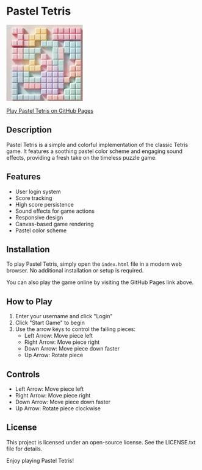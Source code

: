 # Pastel Tetris

<img src="screenshot.png" alt="Pastel Tetris Game" width="200"/>


[Play Pastel Tetris on GitHub Pages](https://raimonvibe.github.io/Tetris2.0/)

## Description
Pastel Tetris is a simple and colorful implementation of the classic Tetris game. It features a soothing pastel color scheme and engaging sound effects, providing a fresh take on the timeless puzzle game.

## Features
- User login system
- Score tracking
- High score persistence
- Sound effects for game actions
- Responsive design
- Canvas-based game rendering
- Pastel color scheme

## Installation
To play Pastel Tetris, simply open the `index.html` file in a modern web browser. No additional installation or setup is required.

You can also play the game online by visiting the GitHub Pages link above.

## How to Play
1. Enter your username and click "Login"
2. Click "Start Game" to begin
3. Use the arrow keys to control the falling pieces:
   - Left Arrow: Move piece left
   - Right Arrow: Move piece right
   - Down Arrow: Move piece down faster
   - Up Arrow: Rotate piece

## Controls
- Left Arrow: Move piece left
- Right Arrow: Move piece right
- Down Arrow: Move piece down faster
- Up Arrow: Rotate piece clockwise

## License
This project is licensed under an open-source license. See the LICENSE.txt file for details.

Enjoy playing Pastel Tetris!
